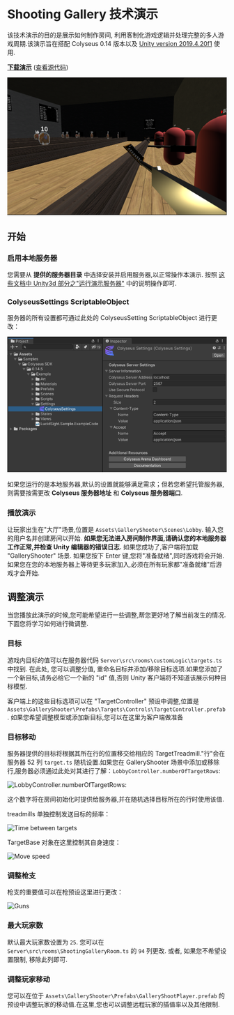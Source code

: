 # Shooting Gallery  技术演示

该技术演示的目的是展示如何制作房间, 利用客制化游戏逻辑并处理完整的多人游戏周期.该演示旨在搭配  Colyseus 0.14 版本以及 [Unity version 2019.4.20f1](https://unity3d.com/unity/qa/lts-releases) 使用.

**[下载演示](https://github.com/colyseus/unity-demo-shooting-gallery/archive/master.zip)** ([查看源代码](https://github.com/colyseus/unity-demo-shooting-gallery/))

![屏幕截图](screenshot.png)

## 开始

### 启用本地服务器

您需要从 **提供的服务器目录** 中选择安装并启用服务器,以正常操作本演示. 按照 [这些文档中 Unity3d 部分之"运行演示服务器"](/getting-started/unity3d-client/#running-the-demo-server) 中的说明操作即可.

### ColyseusSettings ScriptableObject

服务器的所有设置都可通过此处的 ColyseusSetting ScriptableObject 进行更改：

![ScriptableObject](../common-images/scriptable-object.png)

如果您运行的是本地服务器,默认的设置就能够满足需求；但若您希望托管服务器,则需要按需更改 **Colyseus 服务器地址** 和 **Colyseus 服务器端口**.

### 播放演示

让玩家出生在"大厅"场景,位置是 `Assets\GalleryShooter\Scenes\Lobby`. 输入您的用户名并创建房间以开始. **如果您无法进入房间制作界面,请确认您的本地服务器工作正常,并检查 Unity 编辑器的错误日志.** 如果您成功了,客户端将加载 "GalleryShooter" 场景. 如果您按下 Enter 键,您将"准备就绪",同时游戏将会开始.如果您在您的本地服务器上等待更多玩家加入,必须在所有玩家都"准备就绪"后游戏才会开始.


## 调整演示

当您播放此演示的时候,您可能希望进行一些调整,帮您更好地了解当前发生的情况.下面您将学习如何进行微调整.

### 目标

游戏内目标的值可以在服务器代码 `Server\src\rooms\customLogic\targets.ts` 中找到. 在此处, 您可以调整分值, 重命名目标并添加/移除目标选项.如果您添加了一个新目标,请务必给它一个新的 "id" 值,否则 Unity 客户端将不知道该展示何种目标模型.

客户端上的这些目标选项可以在 "TargetController" 预设中调整,位置是 `Assets\GalleryShooter\Prefabs\Targets\Controls\TargetController.prefab`. 如果您希望调整模型或添加新目标,您可以在这里为客户端做准备

### 目标移动

服务器提供的目标将根据其所在行的位置移交给相应的 TargetTreadmill."行"会在服务器 52 列 `target.ts` 随机设置.如果您在 GalleryShooter 场景中添加或移除行,服务器必须通过此处对其进行了解：`LobbyController.numberOfTargetRows`:

![LobbyController.numberOfTargetRows](/demo/shooting-gallery/number-of-target-rows.png):

这个数字将在房间初始化时提供给服务器,并在随机选择目标所在的行时使用该值.

treadmills 单独控制发送目标的频率：

![Time between targets](/demo/shooting-gallery/time-between-targets.png)

TargetBase 对象在这里控制其自身速度：

![Move speed](/demo/shooting-gallery/move-speed.png)

### 调整枪支

枪支的重要值可以在枪预设这里进行更改：

![Guns](/demo/shooting-gallery/guns.png)

### 最大玩家数

默认最大玩家数设置为 `25`. 您可以在 `Server\src\rooms\ShootingGalleryRoom.ts` 的 `94` 列更改. 或者, 如果您不希望设置限制, 移除此列即可.

### 调整玩家移动

您可以在位于 `Assets\GalleryShooter\Prefabs\GalleryShootPlayer.prefab` 的预设中调整玩家的移动值.在这里,您也可以调整远程玩家的插值率以及其他限制.
